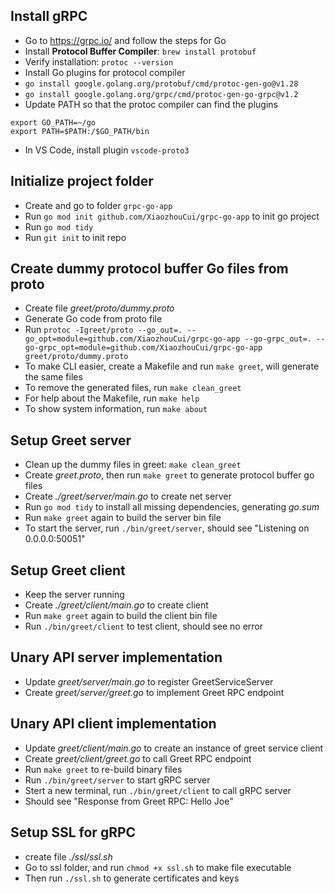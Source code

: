 ## Install gRPC

- Go to https://grpc.io/ and follow the steps for Go
- Install **Protocol Buffer Compiler**: `brew install protobuf`
- Verify installation: `protoc --version`
- Install Go plugins for protocol compiler
- `go install google.golang.org/protobuf/cmd/protoc-gen-go@v1.28`
- `go install google.golang.org/grpc/cmd/protoc-gen-go-grpc@v1.2`
- Update PATH so that the protoc compiler can find the plugins

```
export GO_PATH=~/go
export PATH=$PATH:/$GO_PATH/bin
```

- In VS Code, install plugin `vscode-proto3`

## Initialize project folder

- Create and go to folder `grpc-go-app`
- Run `go mod init github.com/XiaozhouCui/grpc-go-app` to init go project
- Run `go mod tidy`
- Run `git init` to init repo

## Create dummy protocol buffer Go files from proto

- Create file _greet/proto/dummy.proto_
- Generate Go code from proto file
- Run `protoc -Igreet/proto --go_out=. --go_opt=module=github.com/XiaozhouCui/grpc-go-app --go-grpc_out=. --go-grpc_opt=module=github.com/XiaozhouCui/grpc-go-app greet/proto/dummy.proto`
- To make CLI easier, create a Makefile and run `make greet`, will generate the same files
- To remove the generated files, run `make clean_greet`
- For help about the Makefile, run `make help`
- To show system information, run `make about`

## Setup Greet server

- Clean up the dummy files in greet: `make clean_greet`
- Create _greet.proto_, then run `make greet` to generate protocol buffer go files
- Create _./greet/server/main.go_ to create net server
- Run `go mod tidy` to install all missing dependencies, generating _go.sum_
- Run `make greet` again to build the server bin file
- To start the server, run `./bin/greet/server`, should see "Listening on 0.0.0.0:50051"

## Setup Greet client

- Keep the server running
- Create _./greet/client/main.go_ to create client
- Run `make greet` again to build the client bin file
- Run `./bin/greet/client` to test client, should see no error

## Unary API server implementation

- Update _greet/server/main.go_ to register GreetServiceServer
- Create _greet/server/greet.go_ to implement Greet RPC endpoint

## Unary API client implementation

- Update _greet/client/main.go_ to create an instance of greet service client
- Create _greet/client/greet.go_ to call Greet RPC endpoint
- Run `make greet` to re-build binary files
- Run `./bin/greet/server` to start gRPC server
- Stert a new terminal, run `./bin/greet/client` to call gRPC server
- Should see "Response from Greet RPC: Hello Joe"

## Setup SSL for gRPC

- create file _./ssl/ssl.sh_
- Go to ssl folder, and run `chmod +x ssl.sh` to make file executable
- Then run `./ssl.sh` to generate certificates and keys
